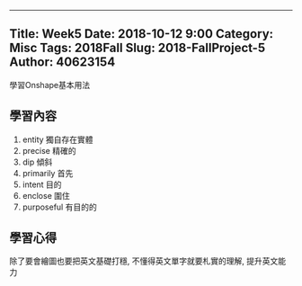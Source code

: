 ---
Title: Week5
Date: 2018-10-12 9:00
Category: Misc
Tags: 2018Fall
Slug: 2018-FallProject-5
Author: 40623154
----

學習Onshape基本用法

<!-- PELICAN_END_SUMMARY -->

學習內容
----

1.	entity 獨自存在實體
2.	precise 精確的
3.	dip 傾斜
4.	primarily 首先
5.	intent 目的
6.	enclose 圍住
7.	purposeful 有目的的

學習心得
----
除了要會繪圖也要把英文基礎打穩, 不懂得英文單字就要札實的理解, 提升英文能力